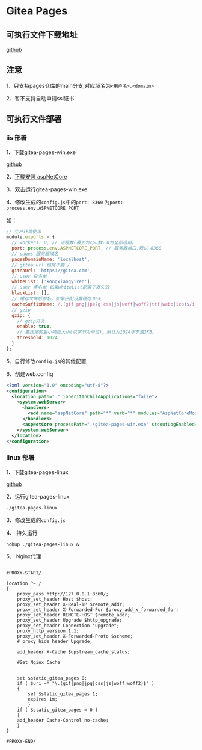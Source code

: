 # Gitea Pages

## 可执行文件下载地址

[github](https://github.com/kongxiangyiren/gitea-pages/releases/latest)

## 注意

1、只支持pages仓库的main分支,对应域名为`<用户名>.<domain>`

2、暂不支持自动申请ssl证书

## 可执行文件部署

### iis 部署

1、下载gitea-pages-win.exe

[github](https://github.com/kongxiangyiren/gitea-pages/releases/latest)

2、[下载安装 aspNetCore](https://dotnet.microsoft.com/zh-cn/download/dotnet/thank-you/runtime-aspnetcore-8.0.0-windows-hosting-bundle-installer)

3、双击运行gitea-pages-win.exe

4、修改生成的`config.js`中的`port: 8360` 为`port: process.env.ASPNETCORE_PORT`

如：

```javascript
// 生产环境使用
module.exports = {
  // workers: 0, // 进程数(最大为cpu数，0为全部启用)
  port: process.env.ASPNETCORE_PORT, // 服务器端口,默认 8360
  // pages 服务器域名
  pagesDomainName: 'localhost',
  // gitea url 结尾不要 /
  giteaUrl: 'https://gitea.com',
  // user 白名单
  whiteList: ['kongxiangyiren'],
  // user 黑名单 如果whiteList配置了就失效
  blackList: [],
  // 缓存文件后缀名，如果匹配设置缓存30天
  cacheSuffixName: /.(gif|png|jpe?g|css|js|woff|woff2|ttf|webp|ico)$/i,
  // gzip
  gzip: {
    // gzip开关
    enable: true,
    // 要压缩的最小响应大小(以字节为单位)。默认为1024字节或1KB。
    threshold: 1024
  }
};
```

5、自行修改`config.js`的其他配置

6、创建web.config

```xml
<?xml version="1.0" encoding="utf-8"?>
<configuration>
  <location path="." inheritInChildApplications="false">
    <system.webServer>
      <handlers>
        <add name="aspNetCore" path="*" verb="*" modules="AspNetCoreModuleV2" resourceType="Unspecified" />
      </handlers>
      <aspNetCore processPath=".\gitea-pages-win.exe" stdoutLogEnabled="true" stdoutLogFile=".\logs\stdout" hostingModel="outofprocess" />
    </system.webServer>
  </location>
</configuration>
```

### linux 部署

1、下载gitea-pages-linux

[github](https://github.com/kongxiangyiren/gitea-pages/releases/latest)

2、运行gitea-pages-linux

```sh
./gitea-pages-linux
```

3、修改生成的`config.js`

4、 持久运行

```
nohup ./gitea-pages-linux &
```

5、 Nginx代理

```nginx

#PROXY-START/

location ^~ /
{
    proxy_pass http://127.0.0.1:8360/;
    proxy_set_header Host $host;
    proxy_set_header X-Real-IP $remote_addr;
    proxy_set_header X-Forwarded-For $proxy_add_x_forwarded_for;
    proxy_set_header REMOTE-HOST $remote_addr;
    proxy_set_header Upgrade $http_upgrade;
    proxy_set_header Connection "upgrade";
    proxy_http_version 1.1;
    proxy_set_header X-Forwarded-Proto $scheme;
    # proxy_hide_header Upgrade;

    add_header X-Cache $upstream_cache_status;

    #Set Nginx Cache


    set $static_gitea_pages 0;
    if ( $uri ~* "\.(gif|png|jpg|css|js|woff|woff2)$" )
    {
    	set $static_gitea_pages 1;
    	expires 1m;
        }
    if ( $static_gitea_pages = 0 )
    {
    add_header Cache-Control no-cache;
    }
}

#PROXY-END/
```
